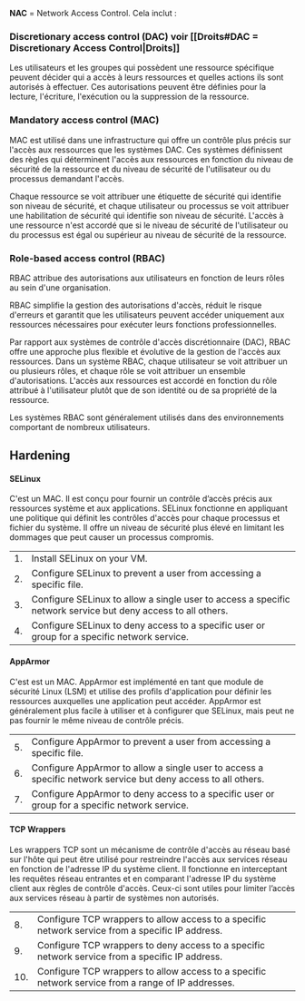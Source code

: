 
**NAC** = Network Access Control. Cela inclut : 
### Discretionary access control (DAC) voir [[Droits#DAC = Discretionary Access Control|Droits]]

Les utilisateurs et les groupes qui possèdent une ressource spécifique peuvent décider qui a accès à leurs ressources et quelles actions ils sont autorisés à effectuer. Ces autorisations peuvent être définies pour la lecture, l'écriture, l'exécution ou la suppression de la ressource.

### Mandatory access control (MAC)

MAC est utilisé dans une infrastructure qui offre un contrôle plus précis sur l'accès aux ressources que les systèmes DAC. Ces systèmes définissent des règles qui déterminent l'accès aux ressources en fonction du niveau de sécurité de la ressource et du niveau de sécurité de l'utilisateur ou du processus demandant l'accès.

Chaque ressource se voit attribuer une étiquette de sécurité qui identifie son niveau de sécurité, et chaque utilisateur ou processus se voit attribuer une habilitation de sécurité qui identifie son niveau de sécurité. L'accès à une ressource n'est accordé que si le niveau de sécurité de l'utilisateur ou du processus est égal ou supérieur au niveau de sécurité de la ressource.

### Role-based access control (RBAC)

RBAC attribue des autorisations aux utilisateurs en fonction de leurs rôles au sein d'une organisation.

RBAC simplifie la gestion des autorisations d'accès, réduit le risque d'erreurs et garantit que les utilisateurs peuvent accéder uniquement aux ressources nécessaires pour exécuter leurs fonctions professionnelles.

Par rapport aux systèmes de contrôle d'accès discrétionnaire (DAC), RBAC offre une approche plus flexible et évolutive de la gestion de l'accès aux ressources. Dans un système RBAC, chaque utilisateur se voit attribuer un ou plusieurs rôles, et chaque rôle se voit attribuer un ensemble d'autorisations. L'accès aux ressources est accordé en fonction du rôle attribué à l'utilisateur plutôt que de son identité ou de sa propriété de la ressource.

Les systèmes RBAC sont généralement utilisés dans des environnements comportant de nombreux utilisateurs.


## Hardening 

#### SELinux

C'est un MAC. Il est conçu pour fournir un contrôle d’accès précis aux ressources système et aux applications. SELinux fonctionne en appliquant une politique qui définit les contrôles d'accès pour chaque processus et fichier du système. Il offre un niveau de sécurité plus élevé en limitant les dommages que peut causer un processus compromis.

|     |                                                                                                              |
| --- | ------------------------------------------------------------------------------------------------------------ |
| 1.  | Install SELinux on your VM.                                                                                  |
| 2.  | Configure SELinux to prevent a user from accessing a specific file.                                          |
| 3.  | Configure SELinux to allow a single user to access a specific network service but deny access to all others. |
| 4.  | Configure SELinux to deny access to a specific user or group for a specific network service.                 |

#### AppArmor

C'est est un MAC. AppArmor est implémenté en tant que module de sécurité Linux (LSM) et utilise des profils d'application pour définir les ressources auxquelles une application peut accéder. AppArmor est généralement plus facile à utiliser et à configurer que SELinux, mais peut ne pas fournir le même niveau de contrôle précis.

|     |                                                                                                               |
| --- | ------------------------------------------------------------------------------------------------------------- |
| 5.  | Configure AppArmor to prevent a user from accessing a specific file.                                          |
| 6.  | Configure AppArmor to allow a single user to access a specific network service but deny access to all others. |
| 7.  | Configure AppArmor to deny access to a specific user or group for a specific network service.                 |

#### TCP Wrappers

Les wrappers TCP sont un mécanisme de contrôle d'accès au réseau basé sur l'hôte qui peut être utilisé pour restreindre l'accès aux services réseau en fonction de l'adresse IP du système client. Il fonctionne en interceptant les requêtes réseau entrantes et en comparant l'adresse IP du système client aux règles de contrôle d'accès. Ceux-ci sont utiles pour limiter l’accès aux services réseau à partir de systèmes non autorisés.

|     |                                                                                                    |
| --- | -------------------------------------------------------------------------------------------------- |
| 8.  | Configure TCP wrappers to allow access to a specific network service from a specific IP address.   |
| 9.  | Configure TCP wrappers to deny access to a specific network service from a specific IP address.    |
| 10. | Configure TCP wrappers to allow access to a specific network service from a range of IP addresses. |


